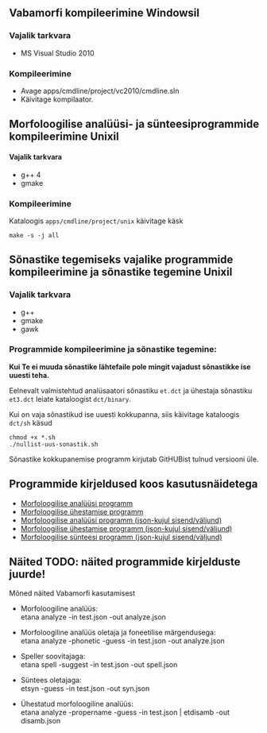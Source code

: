 ## Vabamorfi kompileerimine Windowsil

### Vajalik tarkvara

  * MS Visual Studio 2010 

### Kompileerimine

  * Avage apps/cmdline/project/vc2010/cmdline.sln 
  * Käivitage kompilaator. 

## Morfoloogilise analüüsi- ja sünteesiprogrammide kompileerimine Unixil

#### Vajalik tarkvara

* g++ 4 
* gmake 

### Kompileerimine

Kataloogis ```apps/cmdline/project/unix``` käivitage käsk
```cmdline
make -s -j all 
```

## Sõnastike tegemiseks vajalike programmide kompileerimine ja sõnastike tegemine Unixil

### Vajalik tarkvara

* g++
* gmake 
* gawk 

### Programmide kompileerimine ja sõnastike tegemine:
**Kui Te ei muuda sõnastike lähtefaile pole mingit vajadust sõnastikke ise uuesti teha.**

Eelnevalt valmistehtud analüsaatori sõnastiku ```et.dct``` ja ühestaja sõnastiku ```et3.dct``` leiate kataloogist ```dct/binary```.

Kui on vaja sõnastikud ise uuesti kokkupanna, siis käivitage kataloogis ```dct/sh``` käsud
```cmdline 
chmod +x *.sh 
./nullist-uus-sonastik.sh
```

Sõnastike kokkupanemise programm kirjutab GitHUBist tulnud versiooni üle.

## Programmide kirjeldused koos kasutusnäidetega

* [Morfoloogilise analüüsi programm](https://github.com/Filosoft/vabamorf/blob/master/apps/cmdline/vmeta/LOEMIND.md)
* [Morfoloogilise ühestamise programm](https://github.com/Filosoft/vabamorf/blob/master/apps/cmdline/vmyhh/LOEMIND.md)
* [Morfoloogilise analüüsi programm (json-kujul sisend/väljund)](https://github.com/Filosoft/vabamorf/tree/master/apps/cmdline/etana/)
* [Morfoloogilise ühestamise programm (json-kujul sisend/väljund)](https://github.com/Filosoft/vabamorf/tree/master/apps/cmdline/etdisamb)
* [Morfoloogilise sünteesi programm (json-kujul sisend/väljund)](https://github.com/Filosoft/vabamorf/blob/master/apps/cmdline/etsyn/)

## Näited TODO: näited programmide kirjelduste juurde!

Mõned näited Vabamorfi kasutamisest

  * Morfoloogiline analüüs:  
etana analyze -in test.json -out analyze.json

  * Morfoloogiline analüüs oletaja ja foneetilise märgendusega:  
etana analyze -phonetic -guess -in test.json -out analyze.json

  * Speller soovitajaga:  
etana spell -suggest -in test.json -out spell.json

  * Süntees oletajaga:  
etsyn -guess -in test.json -out syn.json

  * Ühestatud morfoloogiline analüüs:  
etana analyze -propername -guess -in test.json | etdisamb -out disamb.json

